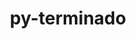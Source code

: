 ---
title: "py-terminado"
layout: cache
categories: [package, v0.19]
meta: {"versions": ["0.15.0"], "compilers": ["gcc@=11.1.0", "gcc@=7.5.0", "oneapi@=2022.1.0"], "oss": ["ubuntu18.04", "ubuntu20.04"], "platforms": ["linux"], "targets": ["x86_64"], "stacks": ["data-vis-sdk", "e4s", "e4s-oneapi"], "num_specs": 4, "num_specs_by_stack": {"data-vis-sdk": 1, "e4s": 2, "e4s-oneapi": 1}}
spec_details: [{"hash": "zmfoeyjeuek7rn3b3vgnvjsz5iygac6a", "compiler": "gcc@=7.5.0", "versions": ["0.15.0"], "os": "ubuntu18.04", "platform": "linux", "target": "x86_64", "variants": ["build_system=python_pip"], "stacks": ["data-vis-sdk"], "size": "-", "tarball": "https://binaries.spack.io/releases/v0.19/build_cache/linux-ubuntu18.04-x86_64/gcc-7.5.0/py-terminado-0.15.0/linux-ubuntu18.04-x86_64-gcc-7.5.0-py-terminado-0.15.0-zmfoeyjeuek7rn3b3vgnvjsz5iygac6a.spack"}, {"hash": "uwbip32sk4ocfbdjb4xezhu7qssbhpy4", "compiler": "gcc@=11.1.0", "versions": ["0.15.0"], "os": "ubuntu20.04", "platform": "linux", "target": "x86_64", "variants": ["build_system=python_pip"], "stacks": ["e4s"], "size": "-", "tarball": "https://binaries.spack.io/releases/v0.19/build_cache/linux-ubuntu20.04-x86_64/gcc-11.1.0/py-terminado-0.15.0/linux-ubuntu20.04-x86_64-gcc-11.1.0-py-terminado-0.15.0-uwbip32sk4ocfbdjb4xezhu7qssbhpy4.spack"}, {"hash": "p5gaj5tdhe3je6melwrfhnhsxyjkrdxh", "compiler": "gcc@=11.1.0", "versions": ["0.15.0"], "os": "ubuntu20.04", "platform": "linux", "target": "x86_64", "variants": ["build_system=python_pip"], "stacks": ["e4s"], "size": "-", "tarball": "https://binaries.spack.io/releases/v0.19/build_cache/linux-ubuntu20.04-x86_64/gcc-11.1.0/py-terminado-0.15.0/linux-ubuntu20.04-x86_64-gcc-11.1.0-py-terminado-0.15.0-p5gaj5tdhe3je6melwrfhnhsxyjkrdxh.spack"}, {"hash": "kgsv4gt2rvfrr2fkj7rnzlvmwwmygp4v", "compiler": "oneapi@=2022.1.0", "versions": ["0.15.0"], "os": "ubuntu20.04", "platform": "linux", "target": "x86_64", "variants": ["build_system=python_pip"], "stacks": ["e4s-oneapi"], "size": "-", "tarball": "https://binaries.spack.io/releases/v0.19/build_cache/linux-ubuntu20.04-x86_64/oneapi-2022.1.0/py-terminado-0.15.0/linux-ubuntu20.04-x86_64-oneapi-2022.1.0-py-terminado-0.15.0-kgsv4gt2rvfrr2fkj7rnzlvmwwmygp4v.spack"}]
---